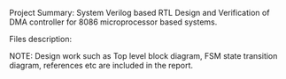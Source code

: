 Project Summary:
System Verilog based RTL Design and Verification of DMA controller for 8086 microprocessor based systems.

Files description:


NOTE: Design work such as Top level block diagram, FSM state transition diagram, references etc are included in the report.
